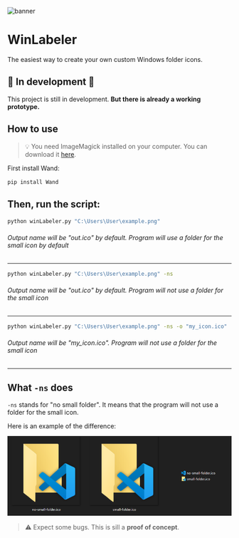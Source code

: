 ![banner](./img/banner.png)

# WinLabeler

The easiest way to create your own custom Windows folder icons.

## 🚧 In development 🚧

This project is still in development. **But there is already a working prototype.**

## How to use

> 💡 You need ImageMagick installed on your computer. You can download it [here](https://imagemagick.org/script/download.php).

First install Wand:

```bash
pip install Wand
```

Then, run the script:
---
```bash
python winLabeler.py "C:\Users\User\example.png"
```
###### Output name will be "out.ico" by default. Program will use a folder for the small icon by default
---
```bash
python winLabeler.py "C:\Users\User\example.png" -ns
```
###### Output name will be "out.ico" by default. Program will not use a folder for the small icon
---
```bash
python winLabeler.py "C:\Users\User\example.png" -ns -o "my_icon.ico"
```
###### Output name will be "my_icon.ico". Program will not use a folder for the small icon
---

## What `-ns` does

`-ns` stands for "no small folder". It means that the program will not use a folder for the small icon.

Here is an example of the difference:

![small-folder](img/small-folder.png)

> ⚠ Expect some bugs. This is sill a **proof of concept**.
